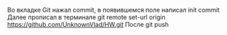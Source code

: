 Во вкладке Git нажал commit, в появившемся поле написал init commit
Далее прописал в терминале git remote set-url origin https://github.com/UnknownVlad/HW.git
После git push


